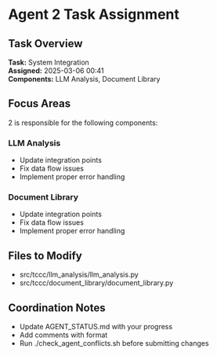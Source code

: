 # Agent 2 Task Assignment

## Task Overview
**Task:** System Integration  
**Assigned:** 2025-03-06 00:41  
**Components:** LLM Analysis, Document Library

## Focus Areas
2 is responsible for the following components:
### LLM Analysis
- Update integration points
- Fix data flow issues
- Implement proper error handling

### Document Library
- Update integration points
- Fix data flow issues
- Implement proper error handling

## Files to Modify
- src/tccc/llm_analysis/llm_analysis.py
- src/tccc/document_library/document_library.py

## Coordination Notes
- Update AGENT_STATUS.md with your progress
- Add comments with <!-- AGENT{agent_num}: note --> format
- Run ./check_agent_conflicts.sh before submitting changes
